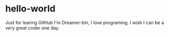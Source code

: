 # hello-world
Just for learing GitHub
I'm Dreamer-bin, I love programing. 
I wish I can be a very great coder one day.
